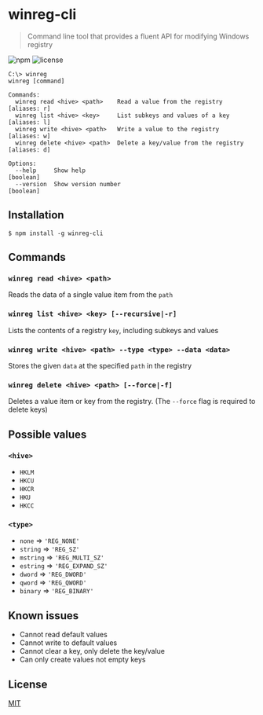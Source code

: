 # winreg-cli

> Command line tool that provides a fluent API for modifying Windows registry

![npm](https://img.shields.io/npm/v/winreg-cli.svg)
![license](https://img.shields.io/github/license/notlmn/winreg-cli.svg)

```
C:\> winreg
winreg [command]

Commands:
  winreg read <hive> <path>    Read a value from the registry       [aliases: r]
  winreg list <hive> <key>     List subkeys and values of a key     [aliases: l]
  winreg write <hive> <path>   Write a value to the registry        [aliases: w]
  winreg delete <hive> <path>  Delete a key/value from the registry [aliases: d]

Options:
  --help     Show help                                                 [boolean]
  --version  Show version number                                       [boolean]
```

## Installation
```
$ npm install -g winreg-cli
```


## Commands

### `winreg read <hive> <path>`
Reads the data of a single value item from the `path`

### `winreg list <hive> <key> [--recursive|-r]`
Lists the contents of a registry `key`, including subkeys and values

### `winreg write <hive> <path> --type <type> --data <data>`
Stores the given `data` at the specified `path` in the registry

### `winreg delete <hive> <path> [--force|-f]`
Deletes a value item or key from the registry. (The `--force` flag is required to delete keys)


## Possible values

### `<hive>`
* `HKLM`
* `HKCU`
* `HKCR`
* `HKU`
* `HKCC`

### `<type>`
* `none` => `'REG_NONE'`
* `string` => `'REG_SZ'`
* `mstring` => `'REG_MULTI_SZ'`
* `estring` => `'REG_EXPAND_SZ'`
* `dword` => `'REG_DWORD'`
* `qword` => `'REG_QWORD'`
* `binary` => `'REG_BINARY'`

## Known issues
* Cannot read default values
* Cannot write to default values
* Cannot clear a key, only delete the key/value
* Can only create values not empty keys

## License
[MIT](./LICENSE)
